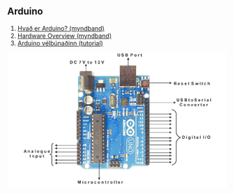 ## Arduino 
1. [Hvað er Arduino? (myndband)](https://www.youtube.com/watch?v=CSx6k-zXlLE&list=PLYutciIGBqC2FdMRLZIbPJ-pr7_0KByDN&index=2)
1. [Hardware Overview (myndband)](https://www.youtube.com/watch?v=09zfRaLEasY)
1. [Arduino vélbúnaðinn (tutorial)](https://learn.adafruit.com/ladyadas-learn-arduino-lesson-number-0)

![Arduino Hardware](https://github.com/VESM2VT/Efni/blob/main/Myndir/Arduino-Uno-basic-connectivity-layout.png)
